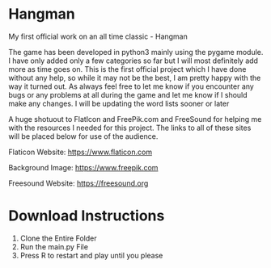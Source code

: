 # Hangman
My first official work on an all time classic - Hangman

The game has been developed in python3 mainly using the pygame module. I have only added only a few categories so far but I will most definitely add more as time goes on. This is the first official project which I have done without any help, so while it may not be the best, I am pretty happy with the way it turned out. As always feel free to let me know if you encounter any bugs or any problems at all during the game and let me know if I should make any changes. I will be updating the word lists sooner or later 

A huge shotuout to FlatIcon and FreePik.com and FreeSound for helping me with the resources I needed for this project. The links to all of these sites will be placed below for use of the audience.


Flaticon Website: https://www.flaticon.com

Background Image: https://www.freepik.com

Freesound Website: https://freesound.org

# Download Instructions

1) Clone the Entire Folder
2) Run the main.py File
3) Press R to restart and play until you please

